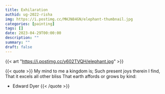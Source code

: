 ```yaml
---
title: Exhilaration
authid: ug-2022-risha
img: https://i.postimg.cc/MHJN84GN/elephant-thumbnail.jpg
categories: [painting]
tags: []
date: 2023-04-29T00:00:00
description: ""
summary: ""
draft: false
---
```


{{< art "https://i.postimg.cc/y602TVQH/elephant.jpg" >}}

{{< quote >}}
My mind to me a kingdom is;
Such present joys therein I find,
That it excels all other bliss
That earth affords or grows by kind:
- Edward Dyer
{{< /quote >}}